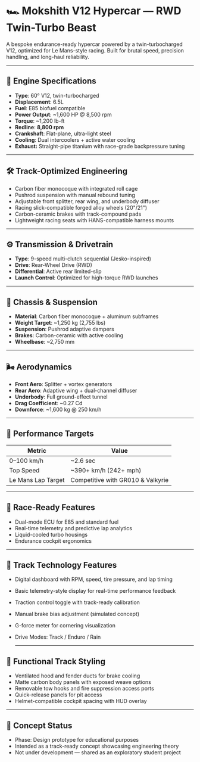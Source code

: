 # 🏎️ Mokshith V12 Hypercar — RWD Twin-Turbo Beast

A bespoke endurance-ready hypercar powered by a twin-turbocharged V12, optimized for Le Mans-style racing. Built for brutal speed, precision handling, and long-haul reliability.

---

## 🔧 Engine Specifications

- **Type**: 60° V12, twin-turbocharged
- **Displacement**: 6.5L
- **Fuel**: E85 biofuel compatible
- **Power Output**: ~1,600 HP @ 8,500 rpm
- **Torque**: ~1,200 lb-ft
- **Redline**: **8,800 rpm**
- **Crankshaft**: Flat-plane, ultra-light steel
- **Cooling**: Dual intercoolers + active water cooling
- **Exhaust:** Straight-pipe titanium with race-grade backpressure tuning
---

## 🛠️ Track-Optimized Engineering

- Carbon fiber monocoque with integrated roll cage  
- Pushrod suspension with manual rebound tuning  
- Adjustable front splitter, rear wing, and underbody diffuser  
- Racing slick-compatible forged alloy wheels (20"/21")  
- Carbon-ceramic brakes with track-compound pads  
- Lightweight racing seats with HANS-compatible harness mounts 

---
## ⚙️ Transmission & Drivetrain

- **Type**: 9-speed multi-clutch sequential (Jesko-inspired)
- **Drive**: Rear-Wheel Drive (RWD)
- **Differential**: Active rear limited-slip
- **Launch Control**: Optimized for high-torque RWD launches

---

## 🧱 Chassis & Suspension

- **Material**: Carbon fiber monocoque + aluminum subframes
- **Weight Target**: ~1,250 kg (2,755 lbs)
- **Suspension**: Pushrod adaptive dampers
- **Brakes**: Carbon-ceramic with active cooling
- **Wheelbase**: ~2,750 mm

---

## 🌬️ Aerodynamics

- **Front Aero**: Splitter + vortex generators
- **Rear Aero**: Adaptive wing + dual-channel diffuser
- **Underbody**: Full ground-effect tunnel
- **Drag Coefficient**: ~0.27 Cd
- **Downforce**: ~1,600 kg @ 250 km/h

---

## 🧪 Performance Targets

| Metric             | Value               |
|--------------------|---------------------|
| 0–100 km/h         | ~2.6 sec            |
| Top Speed          | ~390+ km/h (242+ mph) |
| Le Mans Lap Target | Competitive with GR010 & Valkyrie |

---

## 🎯 Race-Ready Features

- Dual-mode ECU for E85 and standard fuel
- Real-time telemetry and predictive lap analytics
- Liquid-cooled turbo housings
- Endurance cockpit ergonomics

---
## 🧠 Track Technology Features

- Digital dashboard with RPM, speed, tire pressure, and lap timing  
- Basic telemetry-style display for real-time performance feedback  
- Traction control toggle with track-ready calibration  
- Manual brake bias adjustment (simulated concept)  
- G-force meter for cornering visualization  
- Drive Modes: Track / Enduro / Rain

  ---
## 🎨 Functional Track Styling

- Ventilated hood and fender ducts for brake cooling  
- Matte carbon body panels with exposed weave options  
- Removable tow hooks and fire suppression access ports  
- Quick-release panels for pit access  
- Helmet-compatible cockpit spacing with HUD overlay  

---
## 📌 Concept Status

- Phase: Design prototype for educational purposes  
- Intended as a track-ready concept showcasing engineering theory  
- Not under development — shared as an exploratory student project


